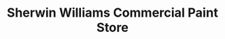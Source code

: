 ---
title: "Sherwin Williams Commercial Paint Store"
url: /oakland/sherwin-williams-commercial-paint-store/
shop: Farben
---